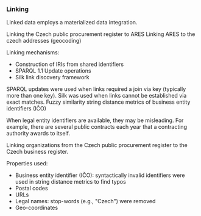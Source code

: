 ### Linking

Linked data employs a materialized data integration.

Linking the Czech public procurement register to ARES
Linking ARES to the czech addresses (geocoding)

Linking mechanisms:

* Construction of IRIs from shared identifiers
* SPARQL 1.1 Update operations
* Silk link discovery framework

SPARQL updates were used when links required a join via key (typically more than one key).
Silk was used when links cannot be established via exact matches.
Fuzzy similarity
string distance metrics of business entity identifiers (IČO)

When legal entity identifiers are available, they may be misleading.
For example, there are several public contracts each year that a contracting authority awards to itself.

Linking organizations from the Czech public procurement register to the Czech business register.

Properties used:

* Business entity identifier (IČO): syntactically invalid identifiers were used in string distance metrics to find typos
* Postal codes
* URLs
* Legal names: stop-words (e.g., "Czech") were removed
* Geo-coordinates
